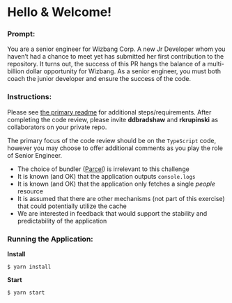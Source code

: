 # Hello & Welcome!

### Prompt:

You are a senior engineer for Wizbang Corp. A new Jr Developer whom you haven’t had a chance to meet yet has submitted her first contribution to the repository. It turns out, the success of this PR hangs the balance of a multi-billion dollar opportunity for Wizbang. As a senior engineer, you must both coach the junior developer and ensure the success of the code.

### Instructions:

Please see [the primary readme](https://github.com/airspace-link-inc/code-review-challenge) for additional steps/requirements.
After completing the code review, please invite **ddbradshaw** and **rkrupinski** as collaborators on your private repo.

The primary focus of the code review should be on the `TypeScript` code, however you may choose to offer additional comments as you play the role of Senior Engineer.

- The choice of bundler ([Parcel](https://parceljs.org/)) is irrelevant to this challenge
- It is known (and OK) that the application outputs `console.logs`
- It is known (and OK) that the application only fetches a single _people_ resource
- It is assumed that there are other mechanisms (not part of this exercise) that could potentially utilize the cache
- We are interested in feedback that would support the stability and predictability of the application

### Running the Application:

**Install**

```
$ yarn install
```

**Start**

```
$ yarn start
```
